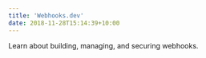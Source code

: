 ```yaml
---
title: 'Webhooks.dev'
date: 2018-11-28T15:14:39+10:00
---
```


Learn about building, managing, and securing webhooks.
